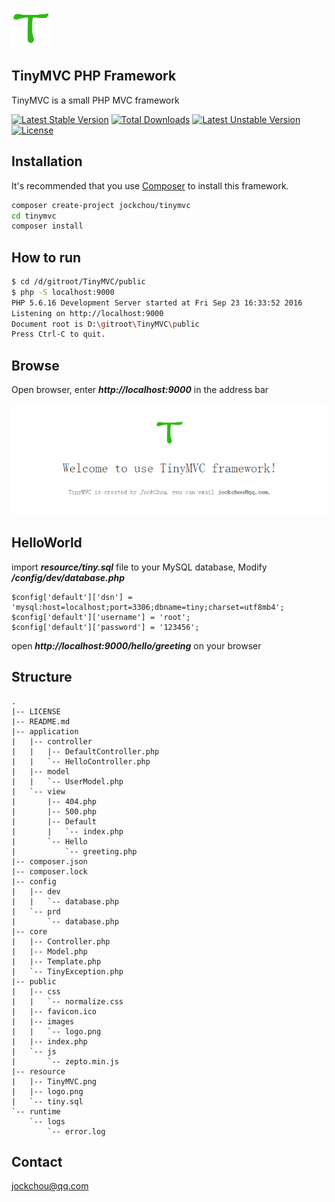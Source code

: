 ![logo](./resource/logo.png)

## TinyMVC PHP Framework
TinyMVC is a small PHP MVC framework

[![Latest Stable Version](https://poser.pugx.org/jockchou/tinymvc/v/stable)](https://packagist.org/packages/jockchou/tinymvc)
[![Total Downloads](https://poser.pugx.org/jockchou/tinymvc/downloads)](https://packagist.org/packages/jockchou/tinymvc)
[![Latest Unstable Version](https://poser.pugx.org/jockchou/tinymvc/v/unstable)](https://packagist.org/packages/jockchou/tinymvc)
[![License](https://poser.pugx.org/jockchou/tinymvc/license)](https://packagist.org/packages/jockchou/tinymvc)


## Installation

It's recommended that you use [Composer](https://getcomposer.org/) to install this framework.

```bash
composer create-project jockchou/tinymvc
cd tinymvc
composer install
```

## How to run

```bash
$ cd /d/gitroot/TinyMVC/public
$ php -S localhost:9000
PHP 5.6.16 Development Server started at Fri Sep 23 16:33:52 2016
Listening on http://localhost:9000
Document root is D:\gitroot\TinyMVC\public
Press Ctrl-C to quit.
```

## Browse
Open browser, enter ***http://localhost:9000*** in the address bar

![logo](./resource/TinyMVC.png)

## HelloWorld

import ***resource/tiny.sql*** file to your MySQL database, Modify ***/config/dev/database.php***

```
$config['default']['dsn'] = 'mysql:host=localhost;port=3306;dbname=tiny;charset=utf8mb4';
$config['default']['username'] = 'root';
$config['default']['password'] = '123456';
```

open ***http://localhost:9000/hello/greeting*** on your browser

## Structure

```
.
|-- LICENSE
|-- README.md
|-- application
|   |-- controller
|   |   |-- DefaultController.php
|   |   `-- HelloController.php
|   |-- model
|   |   `-- UserModel.php
|   `-- view
|       |-- 404.php
|       |-- 500.php
|       |-- Default
|       |   `-- index.php
|       `-- Hello
|           `-- greeting.php
|-- composer.json
|-- composer.lock
|-- config
|   |-- dev
|   |   `-- database.php
|   `-- prd
|       `-- database.php
|-- core
|   |-- Controller.php
|   |-- Model.php
|   |-- Template.php
|   `-- TinyException.php
|-- public
|   |-- css
|   |   `-- normalize.css
|   |-- favicon.ico
|   |-- images
|   |   `-- logo.png
|   |-- index.php
|   `-- js
|       `-- zepto.min.js
|-- resource
|   |-- TinyMVC.png
|   |-- logo.png
|   `-- tiny.sql
`-- runtime
    `-- logs
        `-- error.log
```

## Contact

jockchou@qq.com